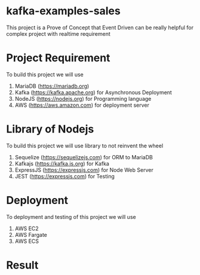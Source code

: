 # kafka-examples-sales

This project is a Prove of Concept that Event Driven can be really helpful for complex project with realtime requirement

# Project Requirement

To build this project we will use 
1. MariaDB (https://mariadb.org)
2. Kafka (https://kafka.apache.org) for Asynchronous Deployment
3. NodeJS (https://nodejs.org) for Programming language
4. AWS (https://aws.amazon.com) for deployment server

# Library of Nodejs

To build this project we will use library to not reinvent the wheel
1. Sequelize (https://sequelizejs.com) for ORM to MariaDB
2. Kafkajs (https://kafka.js.org) for Kafka
3. ExpressJS (https://expressjs.com) for Node Web Server
4. JEST (https://expressjs.com) for Testing

# Deployment

To deployment and testing of this project we will use
1. AWS EC2
2. AWS Fargate
3. AWS ECS

# Result

